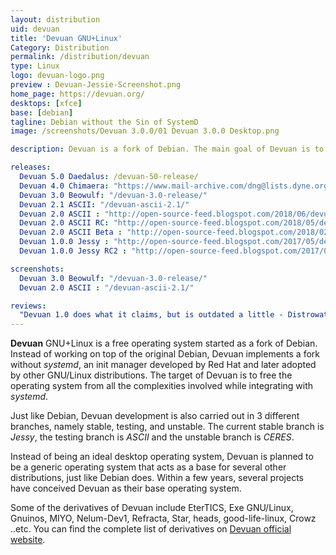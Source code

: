 ```yaml
---
layout: distribution
uid: devuan
title: 'Devuan GNU+Linux'
Category: Distribution
permalink: /distribution/devuan
type: Linux
logo: devuan-logo.png
preview : Devuan-Jessie-Screenshot.png
home_page: https://devuan.org/
desktops: [xfce]
base: [debian]
tagline: Debian without the Sin of SystemD
image: /screenshots/Devuan 3.0.0/01 Devuan 3.0.0 Desktop.png

description: Devuan is a fork of Debian. The main goal of Devuan is to remove SystemD components. Devuan acts as a base distribution for many other distributions.

releases:
  Devuan 5.0 Daedalus: /devuan-50-release/
  Devuan 4.0 Chimaera: "https://www.mail-archive.com/dng@lists.dyne.org/msg30205.html"
  Devuan 3.0 Beowulf: "/devuan-3.0-release/"
  Devuan 2.1 ASCII: "/devuan-ascii-2.1/"
  Devuan 2.0 ASCII : "http://open-source-feed.blogspot.com/2018/06/devuan-20-ascii-released-with-multiple.html"
  Devuan 2.0 ASCII RC: "http://open-source-feed.blogspot.com/2018/05/devuan-20-ascii-release-candidate-is.html"
  Devuan 2.0 ASCII Beta : "http://open-source-feed.blogspot.com/2018/02/devuan-20-ascii-beta-released-for.html"
  Devuan 1.0.0 Jessy : "http://open-source-feed.blogspot.com/2017/05/devuan-jessy-100-released-fork-of.html"
  Devuan 1.0.0 Jessy RC2 : "http://open-source-feed.blogspot.com/2017/05/devuan-jessie-100-rc2-released-with.html"

screenshots:
  Devuan 3.0 Beowulf: "/devuan-3.0-release/"
  Devuan 2.0 ASCII : "/devuan-ascii-2.1/"

reviews:
  "Devuan 1.0 does what it claims, but is outdated a little - Distrowatch" : "https://distrowatch.com/weekly.php?issue=20170605#devuan"
---
```


**Devuan** GNU+Linux is a free operating system started as a fork of Debian. Instead of working on top of the original Debian, Devuan implements a fork without *systemd*, an init manager developed by Red Hat and later adopted by other GNU/Linux distributions. The target of Devuan is to free the operating system from all the complexities involved while integrating with *systemd*.

Just like Debian, Devuan development is also carried out in 3 different branches, namely stable, testing, and unstable. The current stable branch is *Jessy*, the testing branch is *ASCII* and the unstable branch is *CERES*.

Instead of being an ideal desktop operating system, Devuan is planned to be a generic operating system that acts as a base for several other distributions, just like Debian does. Within a few years, several projects have conceived Devuan as their base operating system.

Some of the derivatives of Devuan include EterTICS, Exe GNU/Linux, Gnuinos, MIYO, Nelum-Dev1, Refracta, Star, heads, good-life-linux, Crowz ..etc. You can find the complete list of derivatives on [Devuan official website](https://www.devuan.org/os/devuan-distros).
